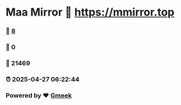 # Maa Mirror :link: https://mmirror.top 
### :page_facing_up: [8](https://mmirror.top/tag.html) 
### :speech_balloon: 0 
### :hibiscus: 21469 
### :alarm_clock: 2025-04-27 06:22:44 
### Powered by :heart: [Gmeek](https://github.com/Meekdai/Gmeek)
